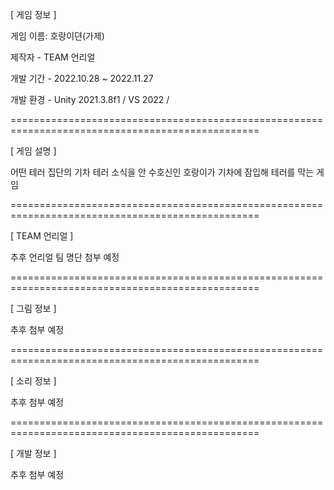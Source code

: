 [ 게임 정보 ]

게임 이름: 호랑이뎐(가제)

제작자 - TEAM 언리얼

개발 기간 - 2022.10.28 ~ 2022.11.27

개발 환경 - Unity 2021.3.8f1 / VS 2022 / 

=================================================================================================

[ 게임 설명 ]

어떤 테러 집단의 기차 테러 소식을 안 수호신인 호랑이가 기차에 잠입해 테러를 막는 게임

=================================================================================================

[ TEAM 언리얼 ]

추후 언리얼 팀 명단 첨부 예정

=================================================================================================

[ 그림 정보 ]

추후 첨부 예정

=================================================================================================

[ 소리 정보 ]

추후 첨부 예정

=================================================================================================

[ 개발 정보 ]

추후 첨부 예정
